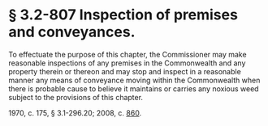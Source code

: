 # § 3.2-807 Inspection of premises and conveyances.

<p>To effectuate the purpose of this chapter, the Commissioner may make reasonable inspections of any premises in the Commonwealth and any property therein or thereon and may stop and inspect in a reasonable manner any means of conveyance moving within the Commonwealth when there is probable cause to believe it maintains or carries any noxious weed subject to the provisions of this chapter.</p><p>1970, c. 175, § 3.1-296.20; 2008, c. <a href='http://lis.virginia.gov/cgi-bin/legp604.exe?081+ful+CHAP0860'>860</a>.</p>